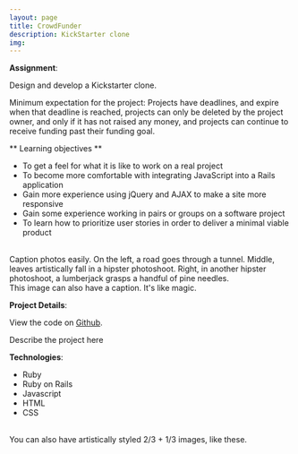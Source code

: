 ```yaml
---
layout: page
title: CrowdFunder
description: KickStarter clone
img:
---
```


**Assignment**:

Design and develop a Kickstarter clone.  

Minimum expectation for the project: Projects have deadlines, and expire when that deadline is reached, projects can only be deleted by the project owner, and only if it has not raised any money, and projects can continue to receive funding past their funding goal.

** Learning objectives **

 * To get a feel for what it is like to work on a real project
 * To become more comfortable with integrating JavaScript into a Rails application
 * Gain more experience using jQuery and AJAX to make a site more responsive
 * Gain some experience working in pairs or groups on a software project
 * To learn how to prioritize user stories in order to deliver a minimal viable product

<div class="img_row">
	<img class="col one" src="{{ site.baseurl }}/img/1.jpg" alt="" title="example image"/>
	<img class="col one" src="{{ site.baseurl }}/img/2.jpg" alt="" title="example image"/>
	<img class="col one" src="{{ site.baseurl }}/img/3.jpg" alt="" title="example image"/>
</div>
<div class="col three caption">
	Caption photos easily. On the left, a road goes through a tunnel. Middle, leaves artistically fall in a hipster photoshoot. Right, in another hipster photoshoot, a lumberjack grasps a handful of pine needles.
</div>
<div class="img_row">
	<img class="col three" src="{{ site.baseurl }}/img/5.jpg" alt="" title="example image"/>
</div>
<div class="col three caption">
	This image can also have a caption. It's like magic.
</div>

**Project Details**:  

View the code on <a href="https://github.com/Courtney2511/crowdfunder">Github</a>.

Describe the project here


**Technologies**:

* Ruby
* Ruby on Rails
* Javascript
* HTML
* CSS

<div class="img_row">
	<img class="col two" src="{{ site.baseurl }}/img/6.jpg" alt="" title="example image"/>
	<img class="col one" src="{{ site.baseurl }}/img/11.jpg" alt="" title="example image"/>
</div>
<div class="col three caption">
	You can also have artistically styled 2/3 + 1/3 images, like these.
</div>


<br/><br/><br/>
